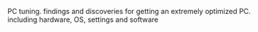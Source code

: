 PC tuning. findings and discoveries for getting an extremely optimized PC. including hardware, OS, settings and software
